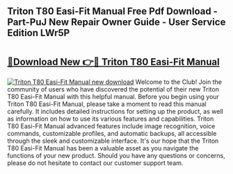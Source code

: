 ## Triton T80 Easi-Fit Manual Free Pdf Download - Part-PuJ New Repair Owner Guide - User Service Edition LWr5P

# <h2><a href="http://cf23559.oget.top/?id=Triton+T80+Easi-Fit+Manual">🔗Download New 👉🔴 Triton T80 Easi-Fit Manual</a></h2>

[![Triton T80 Easi-Fit Manual new download](https://i.imgur.com/5g1atiW.png)](http://cf23559.oget.top/?id=Triton+T80+Easi-Fit+Manual)
Welcome to the Club! Join the community of users who have discovered the potential of their new Triton T80 Easi-Fit Manual with this helpful manual. Before you begin using your Triton T80 Easi-Fit Manual, please take a moment to read this manual carefully. It includes detailed instructions for setting up the product, as well as information on how to use its various features and capabilities. Triton T80 Easi-Fit Manual advanced features include image recognition, voice commands, customizable profiles, and automatic backups, all accessible through the sleek and customizable interface. It's our hope that the Triton T80 Easi-Fit Manual has been a valuable asset as you navigate the functions of your new product. Should you have any questions or concerns, please do not hesitate to contact our customer support team.
